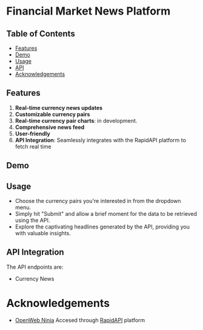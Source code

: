 # Financial Market News Platform

## Table of Contents
- [Features](#features)
- [Demo](#demo)
- [Usage](#usage)
- [API](#api)
- [Acknowledgements](#acknowledgements)

## Features
1. **Real-time currency news updates**
2. **Customizable currency pairs**
3. **Real-time currency pair charts**: in development.
4. **Comprehensive news feed**
5. **User-friendly**
6. **API Integration**: Seamlessly integrates with the RapidAPI platform to fetch real time  

## Demo

## Usage
- Choose the currency pairs you're interested in from the dropdown menu.
- Simply hit "Submit" and allow a brief moment for the data to be retrieved using the API.
- Explore the captivating headlines generated by the API, providing you with valuable insights.

## API Integration
The API endpoints are:
- Currency News 

# Acknowledgements
- [OpenWeb Ninja](https://rapidapi.com/user/letscrape-6bRBa3QguO5)
Accesed through [RapidAPI](https://rapidapi.com/letscrape-6bRBa3QguO5/api/real-time-finance-data) platform

